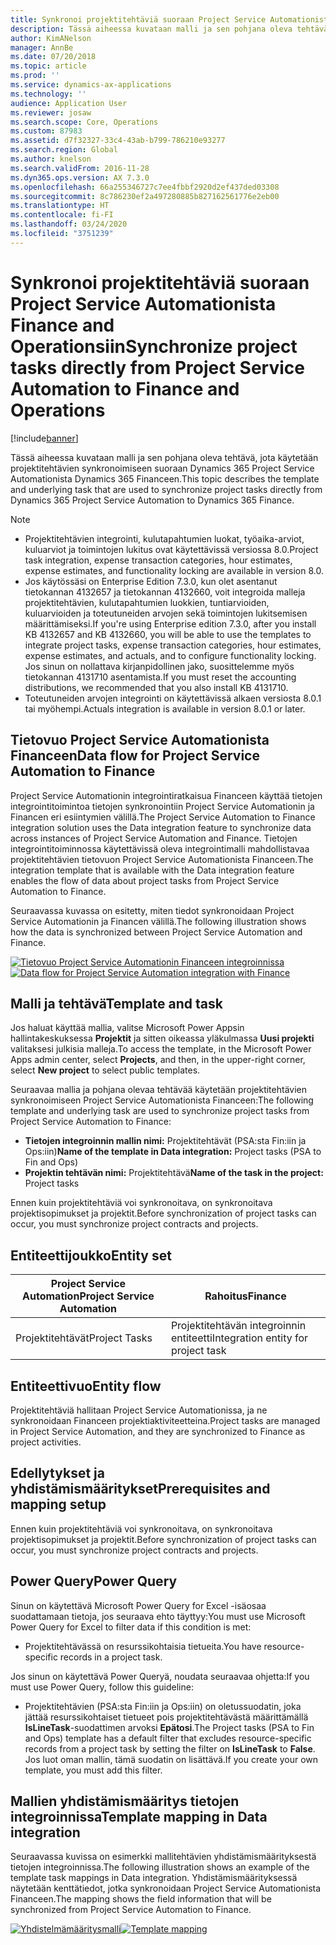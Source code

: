 ```yaml
---
title: Synkronoi projektitehtäviä suoraan Project Service Automationista Finance and Operationsiin
description: Tässä aiheessa kuvataan malli ja sen pohjana oleva tehtävä, jota käytetään projektitehtävien synkronoimiseen suoraan Microsoft Dynamics 365 Project Service Automationista Dynamics 365 Financeen.
author: KimANelson
manager: AnnBe
ms.date: 07/20/2018
ms.topic: article
ms.prod: ''
ms.service: dynamics-ax-applications
ms.technology: ''
audience: Application User
ms.reviewer: josaw
ms.search.scope: Core, Operations
ms.custom: 87983
ms.assetid: d7f32327-33c4-43ab-b799-786210e93277
ms.search.region: Global
ms.author: knelson
ms.search.validFrom: 2016-11-28
ms.dyn365.ops.version: AX 7.3.0
ms.openlocfilehash: 66a255346727c7ee4fbbf2920d2ef437ded03308
ms.sourcegitcommit: 8c786230ef2a497280885b827162561776e2eb00
ms.translationtype: HT
ms.contentlocale: fi-FI
ms.lasthandoff: 03/24/2020
ms.locfileid: "3751239"
---
```

# <a name="synchronize-project-tasks-directly-from-project-service-automation-to-finance-and-operations"></a><span data-ttu-id="43997-103">Synkronoi projektitehtäviä suoraan Project Service Automationista Finance and Operationsiin</span><span class="sxs-lookup"><span data-stu-id="43997-103">Synchronize project tasks directly from Project Service Automation to Finance and Operations</span></span>

[!include[banner](../includes/banner.md)]

<span data-ttu-id="43997-104">Tässä aiheessa kuvataan malli ja sen pohjana oleva tehtävä, jota käytetään projektitehtävien synkronoimiseen suoraan Dynamics 365 Project Service Automationista Dynamics 365 Financeen.</span><span class="sxs-lookup"><span data-stu-id="43997-104">This topic describes the template and underlying task that are used to synchronize project tasks directly from Dynamics 365 Project Service Automation to Dynamics 365 Finance.</span></span>

> [!NOTE]
> - <span data-ttu-id="43997-105">Projektitehtävien integrointi, kulutapahtumien luokat, työaika-arviot, kuluarviot ja toimintojen lukitus ovat käytettävissä versiossa 8.0.</span><span class="sxs-lookup"><span data-stu-id="43997-105">Project task integration, expense transaction categories, hour estimates, expense estimates, and functionality locking are available in version 8.0.</span></span>
> - <span data-ttu-id="43997-106">Jos käytössäsi on Enterprise Edition 7.3.0, kun olet asentanut tietokannan 4132657 ja tietokannan 4132660, voit integroida malleja projektitehtävien, kulutapahtumien luokkien, tuntiarvioiden, kuluarvioiden ja toteutuneiden arvojen sekä toimintojen lukitsemisen määrittämiseksi.</span><span class="sxs-lookup"><span data-stu-id="43997-106">If you're using Enterprise edition 7.3.0, after you install KB 4132657 and KB 4132660, you will be able to use the templates to integrate project tasks, expense transaction categories, hour estimates, expense estimates, and actuals, and to configure functionality locking.</span></span> <span data-ttu-id="43997-107">Jos sinun on nollattava kirjanpidollinen jako, suosittelemme myös tietokannan 4131710 asentamista.</span><span class="sxs-lookup"><span data-stu-id="43997-107">If you must reset the accounting distributions, we recommended that you also install KB 4131710.</span></span>
> - <span data-ttu-id="43997-108">Toteutuneiden arvojen integrointi on käytettävissä alkaen versiosta 8.0.1 tai myöhempi.</span><span class="sxs-lookup"><span data-stu-id="43997-108">Actuals integration is available in version 8.0.1 or later.</span></span>

## <a name="data-flow-for-project-service-automation-to-finance"></a><span data-ttu-id="43997-109">Tietovuo Project Service Automationista Financeen</span><span class="sxs-lookup"><span data-stu-id="43997-109">Data flow for Project Service Automation to Finance</span></span>

<span data-ttu-id="43997-110">Project Service Automationin integrointiratkaisua Financeen käyttää tietojen integrointitoimintoa tietojen synkronointiin Project Service Automationin ja Financen eri esiintymien välillä.</span><span class="sxs-lookup"><span data-stu-id="43997-110">The Project Service Automation to Finance integration solution uses the Data integration feature to synchronize data across instances of Project Service Automation and Finance.</span></span> <span data-ttu-id="43997-111">Tietojen integrointitoiminnossa käytettävissä oleva integrointimalli mahdollistavaa projektitehtävien tietovuon Project Service Automationista Financeen.</span><span class="sxs-lookup"><span data-stu-id="43997-111">The integration template that is available with the Data integration feature enables the flow of data about project tasks from Project Service Automation to Finance.</span></span>

<span data-ttu-id="43997-112">Seuraavassa kuvassa on esitetty, miten tiedot synkronoidaan Project Service Automationin ja Financen välillä.</span><span class="sxs-lookup"><span data-stu-id="43997-112">The following illustration shows how the data is synchronized between Project Service Automation and Finance.</span></span>

<span data-ttu-id="43997-113">[![Tietovuo Project Service Automationin Financeen integroinnissa](./media/ProjectTasksFlow.png)](./media/ProjectTasksFlow.png)</span><span class="sxs-lookup"><span data-stu-id="43997-113">[![Data flow for Project Service Automation integration with Finance](./media/ProjectTasksFlow.png)](./media/ProjectTasksFlow.png)</span></span>

## <a name="template-and-task"></a><span data-ttu-id="43997-114">Malli ja tehtävä</span><span class="sxs-lookup"><span data-stu-id="43997-114">Template and task</span></span>

<span data-ttu-id="43997-115">Jos haluat käyttää mallia, valitse Microsoft Power Appsin hallintakeskuksessa **Projektit** ja sitten oikeassa yläkulmassa **Uusi projekti** valitaksesi julkisia malleja.</span><span class="sxs-lookup"><span data-stu-id="43997-115">To access the template, in the Microsoft Power Apps admin center, select **Projects**, and then, in the upper-right corner, select **New project** to select public templates.</span></span>

<span data-ttu-id="43997-116">Seuraavaa mallia ja pohjana olevaa tehtävää käytetään projektitehtävien synkronoimiseen Project Service Automationista Financeen:</span><span class="sxs-lookup"><span data-stu-id="43997-116">The following template and underlying task are used to synchronize project tasks from Project Service Automation to Finance:</span></span>

- <span data-ttu-id="43997-117">**Tietojen integroinnin mallin nimi:** Projektitehtävät (PSA:sta Fin:iin ja Ops:iin)</span><span class="sxs-lookup"><span data-stu-id="43997-117">**Name of the template in Data integration:** Project tasks (PSA to Fin and Ops)</span></span>
- <span data-ttu-id="43997-118">**Projektin tehtävän nimi:** Projektitehtävä</span><span class="sxs-lookup"><span data-stu-id="43997-118">**Name of the task in the project:** Project tasks</span></span>

<span data-ttu-id="43997-119">Ennen kuin projektitehtäviä voi synkronoitava, on synkronoitava projektisopimukset ja projektit.</span><span class="sxs-lookup"><span data-stu-id="43997-119">Before synchronization of project tasks can occur, you must synchronize project contracts and projects.</span></span>

## <a name="entity-set"></a><span data-ttu-id="43997-120">Entiteettijoukko</span><span class="sxs-lookup"><span data-stu-id="43997-120">Entity set</span></span>

| <span data-ttu-id="43997-121">Project Service Automation</span><span class="sxs-lookup"><span data-stu-id="43997-121">Project Service Automation</span></span> | <span data-ttu-id="43997-122">Rahoitus</span><span class="sxs-lookup"><span data-stu-id="43997-122">Finance</span></span>                             |
|----------------------------|-------------------------------------|
| <span data-ttu-id="43997-123">Projektitehtävät</span><span class="sxs-lookup"><span data-stu-id="43997-123">Project Tasks</span></span>              | <span data-ttu-id="43997-124">Projektitehtävän integroinnin entiteetti</span><span class="sxs-lookup"><span data-stu-id="43997-124">Integration entity for project task</span></span> |

## <a name="entity-flow"></a><span data-ttu-id="43997-125">Entiteettivuo</span><span class="sxs-lookup"><span data-stu-id="43997-125">Entity flow</span></span>

<span data-ttu-id="43997-126">Projektitehtäviä hallitaan Project Service Automationissa, ja ne synkronoidaan Financeen projektiaktiviteetteina.</span><span class="sxs-lookup"><span data-stu-id="43997-126">Project tasks are managed in Project Service Automation, and they are synchronized to Finance as project activities.</span></span>

## <a name="prerequisites-and-mapping-setup"></a><span data-ttu-id="43997-127">Edellytykset ja yhdistämismääritykset</span><span class="sxs-lookup"><span data-stu-id="43997-127">Prerequisites and mapping setup</span></span>

<span data-ttu-id="43997-128">Ennen kuin projektitehtäviä voi synkronoitava, on synkronoitava projektisopimukset ja projektit.</span><span class="sxs-lookup"><span data-stu-id="43997-128">Before synchronization of project tasks can occur, you must synchronize project contracts and projects.</span></span>

## <a name="power-query"></a><span data-ttu-id="43997-129">Power Query</span><span class="sxs-lookup"><span data-stu-id="43997-129">Power Query</span></span>

<span data-ttu-id="43997-130">Sinun on käytettävä Microsoft Power Query for Excel -isäosaa suodattamaan tietoja, jos seuraava ehto täyttyy:</span><span class="sxs-lookup"><span data-stu-id="43997-130">You must use Microsoft Power Query for Excel to filter data if this condition is met:</span></span>

- <span data-ttu-id="43997-131">Projektitehtävässä on resurssikohtaisia tietueita.</span><span class="sxs-lookup"><span data-stu-id="43997-131">You have resource-specific records in a project task.</span></span>

<span data-ttu-id="43997-132">Jos sinun on käytettävä Power Queryä, noudata seuraavaa ohjetta:</span><span class="sxs-lookup"><span data-stu-id="43997-132">If you must use Power Query, follow this guideline:</span></span>

- <span data-ttu-id="43997-133">Projektitehtävien (PSA:sta Fin:iin ja Ops:iin) on oletussuodatin, joka jättää resurssikohtaiset tietueet pois projektitehtävästä määrittämällä **IsLineTask**-suodattimen arvoksi **Epätosi**.</span><span class="sxs-lookup"><span data-stu-id="43997-133">The Project tasks (PSA to Fin and Ops) template has a default filter that excludes resource-specific records from a project task by setting the filter on **IsLineTask** to **False**.</span></span> <span data-ttu-id="43997-134">Jos luot oman mallin, tämä suodatin on lisättävä.</span><span class="sxs-lookup"><span data-stu-id="43997-134">If you create your own template, you must add this filter.</span></span>

## <a name="template-mapping-in-data-integration"></a><span data-ttu-id="43997-135">Mallien yhdistämismääritys tietojen integroinnissa</span><span class="sxs-lookup"><span data-stu-id="43997-135">Template mapping in Data integration</span></span>

<span data-ttu-id="43997-136">Seuraavassa kuvissa on esimerkki mallitehtävien yhdistämismäärityksestä tietojen integroinnissa.</span><span class="sxs-lookup"><span data-stu-id="43997-136">The following illustration shows an example of the template task mappings in Data integration.</span></span> <span data-ttu-id="43997-137">Yhdistämismäärityksessä näytetään kenttätiedot, jotka synkronoidaan Project Service Automationista Financeen.</span><span class="sxs-lookup"><span data-stu-id="43997-137">The mapping shows the field information that will be synchronized from Project Service Automation to Finance.</span></span>

<span data-ttu-id="43997-138">[![Yhdistelmämääritysmalli](./media/ProjectTasksMapping.png)](./media/ProjectTasksMapping.png)</span><span class="sxs-lookup"><span data-stu-id="43997-138">[![Template mapping](./media/ProjectTasksMapping.png)](./media/ProjectTasksMapping.png)</span></span>
